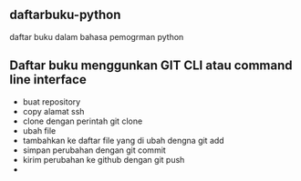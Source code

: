 ## daftarbuku-python
daftar buku dalam bahasa pemogrman python 

## Daftar buku menggunkan GIT  CLI atau command line interface
- buat repository
- copy alamat ssh
- clone dengan perintah git clone
- ubah file
- tambahkan ke daftar file yang di ubah dengna git add
- simpan perubahan dengan git commit
- kirim perubahan ke github dengan git push
-